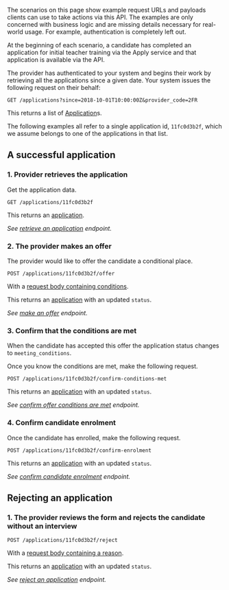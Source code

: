 The scenarios on this page show example request URLs and payloads clients can
use to take actions via this API. The examples are only concerned with business
logic and are missing details necessary for real-world usage. For example,
authentication is completely left out.

At the beginning of each scenario, a candidate has completed an application for initial teacher training via the Apply service and that application is available via the API.

The provider has authenticated to your system and begins their work by retrieving all the applications since a given date. Your system issues the following request on their behalf:

```
GET /applications?since=2018-10-01T10:00:00Z&provider_code=2FR
```

This returns a list of
[Application](/api-docs/reference/#application-object)s.

The following examples all refer to a single application id, `11fc0d3b2f`, which
we assume belongs to one of the applications in that list.

## A successful application

### 1. Provider retrieves the application

Get the application data.

```
GET /applications/11fc0d3b2f
```

This returns an [application](/api-docs/reference/#application-object).

_See [retrieve an application](/api-docs/reference/#get-applications-application_id) endpoint._

### 2. The provider makes an offer

The provider would like to offer the candidate a conditional place.

```
POST /applications/11fc0d3b2f/offer
```

With a [request body containing conditions](/api-docs/reference/#post-applications-application_id-offer).

This returns an [application](/api-docs/reference/#application-object) with an updated `status`.

_See [make an offer](/api-docs/reference/#post-applications-application_id-offer) endpoint._

### 3. Confirm that the conditions are met

When the candidate has accepted this offer the application status changes to `meeting_conditions`.

Once you know the conditions are met, make the following request.

```
POST /applications/11fc0d3b2f/confirm-conditions-met
```

This returns an [application](/api-docs/reference/#application-object) with an updated `status`.

_See [confirm offer conditions are met](/api-docs/reference/#post-applications-application_id-confirm-conditions-met) endpoint._

### 4. Confirm candidate enrolment

Once the candidate has enrolled, make the following request.

```
POST /applications/11fc0d3b2f/confirm-enrolment
```

This returns an [application](/api-docs/reference/#application-object) with an updated `status`.

_See [confirm candidate enrolment](/api-docs/reference/#post-applications-application_id-confirm-enrolment) endpoint._

## Rejecting an application

### 1. The provider reviews the form and rejects the candidate without an interview

```
POST /applications/11fc0d3b2f/reject
```

With a [request body containing a reason](/api-docs/reference/#post-applications-application_id-reject).

This returns an [application](/api-docs/reference/#application-object) with an updated `status`.

_See [reject an application](/api-docs/reference/#post-applications-application_id-reject) endpoint._

